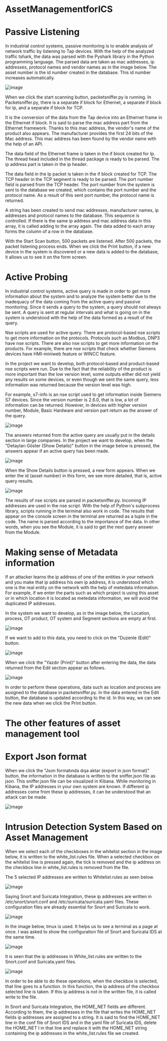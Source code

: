 # AssetManagementforICS

# Passive Listening 

In industrial control systems, passive monitoring is to enable analysis of network traffic by listening to Tap devices. With the help of the analyzed traffic tshark, the data was parsed with the Pyshark library in the Python programming language. The parsed data are taken as mac addresses, ip addresses, protocol names and vendor names as in the image below. The asset number is the id number created in the database. This id number increases automatically. 

![image](https://user-images.githubusercontent.com/47140243/155843390-a6927ef2-7ef0-4d66-b4a5-99bc05c51a14.png)

When we click the start scanning button, packetsniffer.py is running. In Packetsniffer.py, there is a separate if block for Ethernet, a separate if block for Ip, and a separate if block for TCP.

It is the conversion of the data from the Tap device into an Ethernet frame in the Ethernet if block. It is said to parse the mac address part from the Ethernet framework. Thanks to this mac address, the vendor's name of the product also appears. The manufacturer provides the first 24 bits of the Mac address. This mac address has been found by the vendor name with the help of an API. 

The data field of the Ethernet frame is taken in the if block created for Ip. The thread head included in the thread package is ready to be parsed. The ip address part is taken in the ip header.

The data field in the Ip packet is taken in the if block created for TCP. The TCP header in the TCP segment is ready to be parsed. The port number field is parsed from the TCP header. The port number from the system is sent to the database we created, which contains the port number and the protocol name. As a result of this sent port number, the protocol name is returned.

A string has been created to send mac addresses, manufacturer names, ip addresses and protocol names to the database. This sequence is controlled. If there is the same ip address and mac address data in this array, it is called adding to the array again. The data added to each array forms the column of a row in the database. 

With the Start Scan button, 500 packets are listened. After 500 packets, the packet listening process ends. When we click the Print button, if a new device in the system is discovered or a new data is added to the database, it allows us to see it on the form screen. 

# Active Probing

In industrial control systems, active query is made in order to get more information about the system and to analyze the system better due to the inadequacy of the data coming from the active query and passive monitoring. Since it sends a query to the system, a query should not always be sent. A query is sent at regular intervals and what is going on in the system is understood with the help of the data formed as a result of the query. 

Nse scripts are used for active query. There are protocol-based nse scripts to get more information on the protocols. Protocols such as Modbus, DNP3 have nse scripts. There are also nse scripts to get more information on the products. For example, there are nse scripts that check whether Siemens devices have HMI-miniweb feature or WINCC feature. 

In the project we want to develop, both protocol-based and product-based nse scripts were run. Due to the fact that the reliability of the product is more important than the low version level, some outputs either did not yield any results on some devices, or even though we sent the same query, less information was returned because the version level was high.

For example, s7-info is an nse script used to get information inside Siemens S7 devices. Since the version number is 2.6.0, that is low, a lot of information can be returned. However, in devices with higher version number, Module, Basic Hardware and version part return as the answer of the query. 

![image](https://user-images.githubusercontent.com/47140243/155843565-b53cd6b7-cf8c-4720-b702-73a2a9b11b6c.png)

The answers returned from the active query are usually put in the details section in large companies. In the project we want to develop, when the "Detayları Göster (Show Details)" button in the image below is pressed, the answers appear if an active query has been made. 

![image](https://user-images.githubusercontent.com/47140243/155843613-0c32e6bd-0498-40f0-a560-cbd6b5ae39d9.png)

When the Show Details button is pressed, a new form appears. When we enter the id (asset number) in this form, we see more detailed, that is, active query results. 

![image](https://user-images.githubusercontent.com/47140243/155843637-e8609db6-46d8-4b91-8872-b433e69852ec.png)

The results of nse scripts are parsed in packetsniffer.py. Incoming IP addresses are used in the nse script. With the help of Python's subprocess library, scripts running in the terminal also work in code. The results that appear on the console screen in the terminal are returned as a tuple in the code. The name is parsed according to the importance of the data. In other words, when you see the Module, it is said to get the next query answer from the Module. 


# Making sense of Metadata information 

If an attacker learns the ip address of one of the entities in your network and you make that ip address his own ip address, it is understood which one is the real entity on the network with the help of metedata information. For example, if we enter the parts such as which project is using this asset or in which location it is located as metedata information, we will avoid the duplicated IP addresses. 

In the system we want to develop, as in the image below, the Location, process, OT product, OT system and Segment sections are empty at first. 

![image](https://user-images.githubusercontent.com/47140243/155843958-d9bc7045-3065-4aba-aba5-cb400a2d9e83.png)

If we want to add to this data, you need to click on the "Duzenle (Edit)" button. 

![image](https://user-images.githubusercontent.com/47140243/155843974-e732dd73-117f-457d-818b-33e21b725f5f.png)

When we click the "Yazdır (Print)" button after entering the data, the data returned from the Edit section appear as follows. 

![image](https://user-images.githubusercontent.com/47140243/155844007-e1380570-6d74-4d47-b6f8-540ea19c11c4.png)

In order to perform these operations, data such as location and process are assigned to the database in packetsniffer.py. In the data entered in the Edit button, the database is updated according to the id. In this way, we can see the new data when we click the Print button. 

# The other features of asset management tool 

# Export Json format

When we click the "Json formatında dışa aktar (export in json format)" button, the information in the database is written to the sniffer.json file as json. This sniffer.json file can be visualized in Kibana. While monitoring in Kibana, the IP addresses in your own system are known. If different ip addresses come from these ip addresses, it can be understood that an attack can be made. 

![image](https://user-images.githubusercontent.com/47140243/155844050-5f9206f0-44aa-4513-a7a4-3d532b9e3b85.png)

# Intrusion Detection System Based on Asset Management 

When we select each of the checkboxes in the whitelist section in the image below, it is written to the white_list.rules file. When a selected checkbox on the whitelist line is pressed again, the tick is removed and the ip address on the checkbox line in white_list.rules is removed from the file. 

The 5 selected IP addresses are written to Whitelist.rules as seen below. 

![image](https://user-images.githubusercontent.com/47140243/155844219-472f88c6-86f9-4510-924d-e80e2e6f979c.png)

Saying Snort and Suricata Integration, these ip addresses are written in /etc/snort/snort.conf and /etc/suricata/suricata.yaml files. These configuration files are already essential for Snort and Suricata to work. 

![image](https://user-images.githubusercontent.com/47140243/155844234-2048dcc3-4a2b-45c0-a7d6-666f19f24c80.png)

In the image below, tmux is used. It helps us to see a terminal as a page at once. I was asked to show the configuration file of Snort and Suricata IDS at the same time. 

![image](https://user-images.githubusercontent.com/47140243/155844243-d67f531f-0800-43ab-9105-4b22046dfaff.png)

It is seen that the ip addresses in White_list.rules are written to the Snort.conf and Suricata.yaml files. 

![image](https://user-images.githubusercontent.com/47140243/155844255-753036cd-2d70-45d5-b6fc-f8aef7b462ea.png)

In order to be able to do these operations, when the checkbox is selected, that line goes to a function. In this function, the ip address of the checkbox selected line is taken. If this ip address is not in the written file, it is called write to the file. 

In Snort and Suricata Integration, the HOME_NET fields are different. According to them, the ip addresses in the file that writes the HOME_NET fields ip addresses are assigned to a string. It is said to find the HOME_NET line in the conf file of Snort IDS and in the yaml file of Suricata IDS, delete the HOME_NET I in that line and replace it with the HOME_NET string containing the ip addresses in the white_list.rules file we created. 














